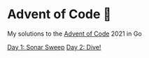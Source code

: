 # Advent of Code 🎄
My solutions to the [Advent of Code](http://adventofcode.com/) 2021 in Go

[Day 1: Sonar Sweep](https://github.com/dellink/advent-of-code/tree/main/day-01)
[Day 2: Dive!](https://github.com/dellink/advent-of-code/tree/main/day-02)
